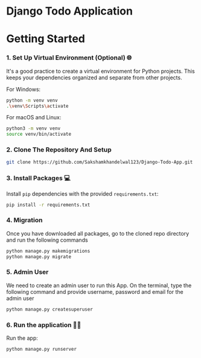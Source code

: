 # Django Todo Application

# Getting Started

### 1. Set Up Virtual Environment (Optional) 🌐

It's a good practice to create a virtual environment for Python projects. This keeps your dependencies organized and separate from other projects.

For Windows:

```bash
python -m venv venv
.\venv\Scripts\activate
```

For macOS and Linux:

```bash
python3 -m venv venv
source venv/bin/activate
```

### 2. Clone The Repository And Setup

```bash
git clone https://github.com/Sakshamkhandelwal123/Django-Todo-App.git
```

### 3. Install Packages 💻

Install `pip` dependencies with the provided `requirements.txt`:

```bash
pip install -r requirements.txt
```

### 4. Migration

Once you have downloaded all packages, go to the cloned repo directory and run the following commands

```bash
python manage.py makemigrations
python manage.py migrate
```

### 5. Admin User

We need to create an admin user to run this App. On the terminal, type the following command and provide username, password and email for the admin user

```bash
python manage.py createsuperuser
```

### 6. Run the application 🏃‍♂️

Run the app:

```
python manage.py runserver
```
